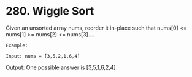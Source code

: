 # 280. Wiggle Sort

Given an unsorted array nums, reorder it in-place such that nums[0]
        <= nums[1] >= nums[2] <= nums[3]....

    Example:

    Input: nums = [3,5,2,1,6,4]
Output: One possible answer is [3,5,1,6,2,4]